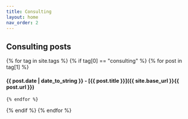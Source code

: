 ```yaml
---
title: Consulting
layout: home
nav_order: 2
---
```


## Consulting posts
{% for tag in site.tags %}
  {% if tag[0] == "consulting" %}
    {% for post in tag[1] %}
#### {{ post.date | date_to_string }} - [{{ post.title }}]({{ site.base_url }}{{ post.url }})

    {% endfor %}
  {% endif %}
{% endfor %}